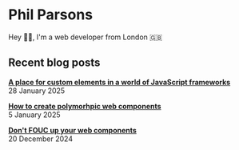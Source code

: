 # Phil Parsons

Hey 👋🏻, I'm a web developer from London 🇬🇧

## Recent blog posts

<!-- blog posts -->
[**A place for custom elements in a world of JavaScript frameworks**](https://philparsons.co.uk/blog/custom-elements-in-a-world-of-frameworks/)<br>28 January 2025

[**How to create polymorhpic web components**](https://philparsons.co.uk/blog/how-to-create-polymorphic-web-components/)<br>5 January 2025

[**Don't FOUC up your web components**](https://philparsons.co.uk/blog/dont-fouc-up-your-web-components/)<br>20 December 2024
<!-- /blog posts -->

